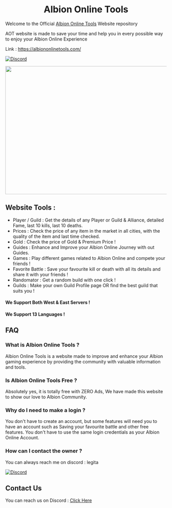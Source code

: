 <h1 align="center"> Albion Online Tools </h1>

Welcome to the Official [Albion Online Tools](https://albiononlinetools.com/) Website repository

AOT website is made to save your time and help you in every possible way to enjoy your Albion Online Experience

Link : https://albiononlinetools.com/

[![Discord](https://img.shields.io/discord/1095372949718048771?color=660033&label=Discord&logo=discord&logoColor=white&style=flat)](https://discord.gg/7pv5b8XWVy)

<p align="center" align='right'>
  <img src="https://github.com/LegitaDev/AlbionOnlineTools/assets/50632062/6effd36d-bc49-4796-b544-14c4a31654db" width="600" height="400" />
</p>

## Website Tools : 

- Player / Guild : Get the details of any Player or Guild & Alliance, detailed Fame, last 10 kills, last 10 deaths.
- Prices : Check the price of any item in the market in all cities, with the quality of the item and last time checked.
- Gold : Check the price of Gold & Premium Price !
- Guides : Enhance and Improve your Albion Online Journey with out Guides.
- Games : Play different games related to Albion Online and compete your friends !
- Favorite Battle : Save your favourite kill or death with all its details and share it with your friends !
- Randomator : Get a random build with one click !
- Guilds : Make your own Guild Profile page OR find the best guild that suits you !
#### We Support Both West & East Servers !
#### We Support 13 Languages !

## FAQ
### What is Albion Online Tools ?
  Albion Online Tools is a website made to improve and enhance your Albion gaming experience by providing the community with valuable information and tools.
### Is Albion Online Tools Free ?
Absolutely yes, it is totally free with ZERO Ads, We have made this website to show our love to Albion Community.
### Why do I need to make a login ?
  You don't have to create an account, but some features will need you to have an account such as Saving your favourite battle and other free features.
You don't have to use the same login credentials as your Albion Online Account.
### How can I contact the owner ?
  You can always reach me on discord : legita

<a target="_blank" href="https://discordapp.com/users/907731551431835658">
    <img alt="Discord" src="https://img.shields.io/badge/legita-00006b.svg?&style=for-the-badge&logo=Discord&logoColor=white" />
</a>

## Contact Us
You can reach us on Discord : [Click Here](https://discord.gg/7pv5b8XWVy)
